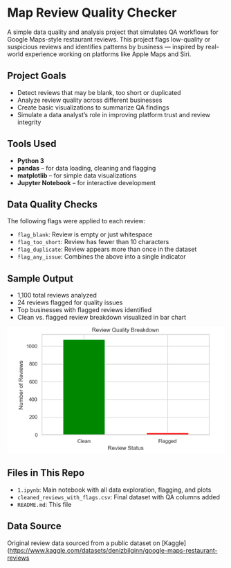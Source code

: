 # Map Review Quality Checker

A simple data quality and analysis project that simulates QA workflows for Google Maps-style restaurant reviews. This project flags low-quality or suspicious reviews and identifies patterns by business — inspired by real-world experience working on platforms like Apple Maps and Siri.

## Project Goals

- Detect reviews that may be blank, too short or duplicated
- Analyze review quality across different businesses
- Create basic visualizations to summarize QA findings
- Simulate a data analyst’s role in improving platform trust and review integrity

## Tools Used

- **Python 3**
- **pandas** – for data loading, cleaning and flagging
- **matplotlib** – for simple data visualizations
- **Jupyter Notebook** – for interactive development

## Data Quality Checks

The following flags were applied to each review:

- `flag_blank`: Review is empty or just whitespace
- `flag_too_short`: Review has fewer than 10 characters
- `flag_duplicate`: Review appears more than once in the dataset
- `flag_any_issue`: Combines the above into a single indicator

## Sample Output

- 1,100 total reviews analyzed  
- 24 reviews flagged for quality issues  
- Top businesses with flagged reviews identified  
- Clean vs. flagged review breakdown visualized in bar chart

![Project Screenshot](sample_output.png)

## Files in This Repo

- `1.ipynb`: Main notebook with all data exploration, flagging, and plots
- `cleaned_reviews_with_flags.csv`: Final dataset with QA columns added
- `README.md`: This file

## Data Source
Original review data sourced from a public dataset on [Kaggle](https://www.kaggle.com/datasets/denizbilginn/google-maps-restaurant-reviews


